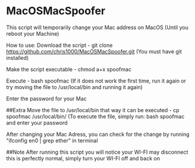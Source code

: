 # MacOSMacSpoofer
This script will temporarily change your Mac address on MacOS (Until you reboot your Machine)

How to use:
Download the script - git clone https://github.com/chris1000/MacOSMacSpoofer.git (You must have git installed)

Make the script executable - chmod a+x spoofmac

Execute - bash spoofmac (If it does not work the first time, run it again or try moving the file to /usr/local/bin and running it again)

Enter the password for your Mac

##Extra
Move the file to /usr/local/bin that way it can be executed - cp spoofmac /usr/local/bin/ (To execute the file, simply run: bash spoofmac and enter your password

After changing your Mac Adress, you can check for the change by running "ifconfig en0 | grep ether" in terminal

##Note
After running this script you will notice your WI-FI may disconnect this is perfectly normal, simply turn your WI-FI off and back on
